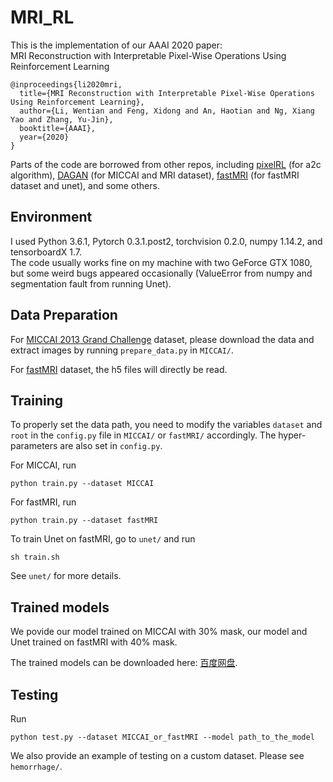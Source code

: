 # MRI_RL

This is the implementation of our AAAI 2020 paper:<br>
MRI Reconstruction with Interpretable Pixel-Wise Operations Using Reinforcement Learning

```
@inproceedings{li2020mri,
  title={MRI Reconstruction with Interpretable Pixel-Wise Operations Using Reinforcement Learning},
  author={Li, Wentian and Feng, Xidong and An, Haotian and Ng, Xiang Yao and Zhang, Yu-Jin},
  booktitle={AAAI},
  year={2020}
}
```

Parts of the code are borrowed from other repos, including [pixelRL](https://github.com/rfuruta/pixelRL) (for a2c algorithm), [DAGAN](https://github.com/nebulaV/DAGAN/) (for MICCAI and MRI dataset), [fastMRI](https://github.com/facebookresearch/fastMRI) (for fastMRI dataset and unet), and some others.

## Environment

I used Python 3.6.1, Pytorch 0.3.1.post2, torchvision 0.2.0, numpy 1.14.2, and tensorboardX 1.7.  
The code usually works fine on my machine with two GeForce GTX 1080, 
but some weird bugs appeared occasionally (ValueError from numpy and segmentation fault from running Unet).

## Data Preparation

For [MICCAI 2013 Grand Challenge](https://my.vanderbilt.edu/masi/workshops/) dataset, please download the data and extract images by running `prepare_data.py` in `MICCAI/`.

For [fastMRI](https://fastmri.med.nyu.edu/) dataset, the h5 files will directly be read.

## Training

To properly set the data path, you need to modify the variables `dataset` and `root` in the `config.py` file in `MICCAI/` or `fastMRI/` accordingly. The hyper-parameters are also set in `config.py`.

For MICCAI, run
```
python train.py --dataset MICCAI
```

For fastMRI, run
```
python train.py --dataset fastMRI
```

To train Unet on fastMRI, go to `unet/` and run
```
sh train.sh
```
See `unet/` for more details.

## Trained models

We povide our model trained on MICCAI with 30% mask, our model and Unet trained on fastMRI with 40% mask.

The trained models can be downloaded here: [百度网盘](https://pan.baidu.com/s/1y2OXdERwmeYZEGDsI-r2UQ).


## Testing

Run
```
python test.py --dataset MICCAI_or_fastMRI --model path_to_the_model
```

We also provide an example of testing on a custom dataset. Please see `hemorrhage/`.
